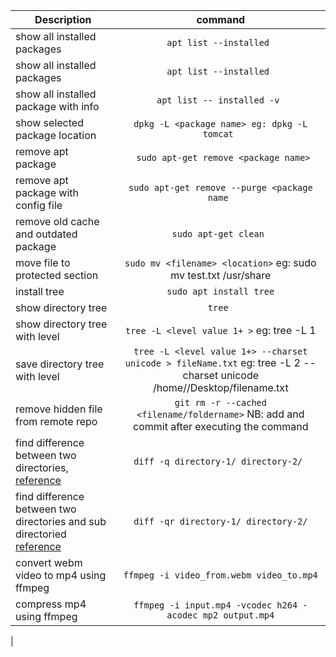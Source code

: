 | Description                                                                                                                                                |                                                              command                                                              |
| ---------------------------------------------------------------------------------------------------------------------------------------------------------- | :-------------------------------------------------------------------------------------------------------------------------------: |
| show all installed packages                                                                                                                                |                                                      `apt list --installed `                                                      |
| show all installed packages                                                                                                                                |                                                      `apt list --installed `                                                      |
| show all installed package with info                                                                                                                       |                                                    `apt list -- installed -v `                                                    |
| show selected package location                                                                                                                             |                                           `dpkg -L <package name> eg: dpkg -L tomcat `                                            |
| remove apt package                                                                                                                                         |                                               ` sudo apt-get remove <package name>`                                               |
| remove apt package with config file                                                                                                                        |                                           `sudo apt-get remove --purge <package name `                                            |
| remove old cache and outdated package                                                                                                                      |                                                       `sudo apt-get clean `                                                       |
| move file to protected section                                                                                                                             |                                  `sudo mv <filename> <location>` eg: sudo mv test.txt /usr/share                                  |
| install tree                                                                                                                                               |                                                      `sudo apt install tree`                                                      |
| show directory tree                                                                                                                                        |                                                              `tree `                                                              |
| show directory tree with level                                                                                                                             |                                             `tree -L <level value 1+ >` eg: tree -L 1                                             |
| save directory tree with level                                                                                                                             | `tree -L <level value 1+> --charset unicode > fileName.txt` eg: tree -L 2 --charset unicode /home/<username>/Desktop/filename.txt |
| remove hidden file from remote repo                                                                                                                        |                     `git rm -r --cached <filename/foldername>` NB: add and commit after executing the command                     |
| find difference between two directories, [reference](https://www.tecmint.com/compare-find-difference-between-two-directories-in-linux/)                    |                                               `diff -q directory-1/ directory-2/ `                                                |
| find difference between two directories and sub directoried [reference](https://www.tecmint.com/compare-find-difference-between-two-directories-in-linux/) |                                               `diff -qr directory-1/ directory-2/`                                                |
| convert webm video to mp4 using ffmpeg                                                                                                                     |                                             `ffmpeg -i video_from.webm video_to.mp4`                                              |
|compress mp4 using ffmpeg | ```ffmpeg -i input.mp4 -vcodec h264 -acodec mp2 output.mp4```
|

